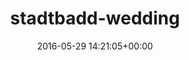 ---
title:		"stadtbadd-wedding"
type:		"photos"
mediatype:		"upload"
location:		"TBC"
date:		"2016-05-29 14:21:05+00:00"
album:		"experimental"
filename:		"stadtbadd-wedding.md"
series:		""
cl_public_id:		"experimental/stadtbadd-wedding"
cl_version:		1497004455
format:		"tiff"
bytes:		6749452
width:		2155
height:		1440
colours:
- "#38352F"
- "#7B7C81"
- "#797868"
- "#79746D"
- "#303034"
- "#D6D6C8"
- "#797E80"
- "#0D0F16"
- "#BDBEC5"
- "#2F3332"
- "#827F81"
- "#332F24"
- "#2C1F1C"
- "#D5D0C7"
- "#777E78"
- "#C4CACC"
- "#75664C"
exposure_mode:		"Auto"
program:		"Aperture-priority AE"
aperture:		"22.0"
focal_length:		"24.0 mm"
iso:		"100"
shutter_speed:		"25"
metering:		"Multi-segment"
flash:		"Off, Did not fire"
white_balance:		"Custom"
colour_temp:		"3650"
has_crop:		"false"
orientation:		"Horizontal (normal)"
camera_model:		"NIKON D800"
lens_info:		"24-70mm f/2.8"
artist:		"No artist info"
x_resolution:		"240"
y_resolution:		"240"
---